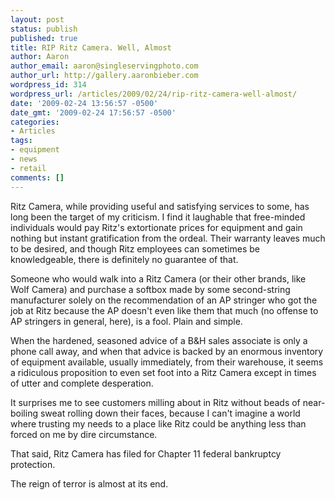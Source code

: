 ```yaml
---
layout: post
status: publish
published: true
title: RIP Ritz Camera. Well, Almost
author: Aaron
author_email: aaron@singleservingphoto.com
author_url: http://gallery.aaronbieber.com
wordpress_id: 314
wordpress_url: /articles/2009/02/24/rip-ritz-camera-well-almost/
date: '2009-02-24 13:56:57 -0500'
date_gmt: '2009-02-24 17:56:57 -0500'
categories:
- Articles
tags:
- equipment
- news
- retail
comments: []
---
```

Ritz Camera, while providing useful and satisfying services to some, has
long been the target of my criticism. I find it laughable that
free-minded individuals would pay Ritz's extortionate prices for
equipment and gain nothing but instant gratification from the ordeal.
Their warranty leaves much to be desired, and though Ritz employees can
sometimes be knowledgeable, there is definitely no guarantee of that.

Someone who would walk into a Ritz Camera (or their other brands, like
Wolf Camera) and purchase a softbox made by some second-string
manufacturer solely on the recommendation of an AP stringer who got the
job at Ritz because the AP doesn't even like them that much (no offense
to AP stringers in general, here), is a fool. Plain and simple.

When the hardened, seasoned advice of a B&H sales associate is only a
phone call away, and when that advice is backed by an enormous inventory
of equipment available, usually immediately, from their warehouse, it
seems a ridiculous proposition to even set foot into a Ritz Camera
except in times of utter and complete desperation.

It surprises me to see customers milling about in Ritz without beads of
near-boiling sweat rolling down their faces, because I can't imagine a
world where trusting my needs to a place like Ritz could be anything
less than forced on me by dire circumstance.

That said, Ritz Camera has filed for Chapter 11 federal bankruptcy
protection.

The reign of terror is almost at its end.
